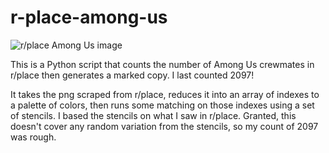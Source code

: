 # r-place-among-us

![r/place Among Us image](/Figure_1.png)

This is a Python script that counts the number of Among Us crewmates in r/place then generates a marked copy. I last counted 2097!

It takes the png scraped from r/place, reduces it into an array of indexes to a palette of colors, then runs some matching on those indexes using a set of stencils. I based the stencils on what I saw in r/place. Granted, this doesn't cover any random variation from the stencils, so my count of 2097 was rough.